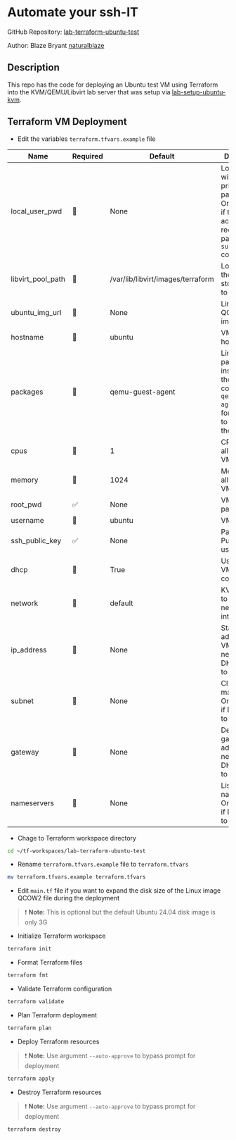 # Automate your ssh-IT

GitHub Repository: [lab-terraform-ubuntu-test](https://github.com/naturalblaze/lab-terraform-ubuntu-test)

Author: Blaze Bryant [naturalblaze](https://github.com/naturalblaze)


## Description

This repo has the code for deploying an Ubuntu test VM using Terraform into the KVM/QEMU/Libvirt lab server that was setup via [lab-setup-ubuntu-kvm](https://github.com/naturalblaze/lab-setup-ubuntu-kvm).


## Terraform VM Deployment 

- Edit the variables `terraform.tfvars.example` file

| Name | Required | Default | Description |
| ---- | -------- | ------- | ----------- |
| local_user_pwd | 🚫 | None | Local user with sudo privileges password. Only needed if the user account requires a password for `sudo` commands. |
| libvirt_pool_path | 🚫 | /var/lib/libvirt/images/terraform | Local path for the Libvirt storage pool to be created. |
| ubuntu_img_url | 🚫 | None | Linux URL for QCOW2 image. |
| hostname | 🚫 | ubuntu | VM hostname. |
| packages | 🚫 | qemu-guest-agent | Linux packages to install during the cloud-init configuration, `qemu-guest-agent` needed for Terraform to validate the install. |
| cpus | 🚫 | 1 | CPUs allocated to VM. |
| memory | 🚫 | 1024 | Memory allocated to VM. |
| root_pwd | ✅ | None | VM root password. |
| username | 🚫 | ubuntu | VM user. |
| ssh_public_key | ✅ | None | Path to SSH Public key for user. |
| dhcp | 🚫 | True | Use DHCP for VM network config. |
| network | 🚫 | default | KVM network to use for VM network interface. |
| ip_address | 🚫 | None | Static IP address for VM. Only needed if DHCP is set to False. |
| subnet | 🚫 | None | CIDR Subnet mask for VM. Only needed if DHCP is set to False. |
| gateway | 🚫 | None | Default gateway IP address. Only needed if DHCP is set to False. |
| nameservers | 🚫 | None | List of DNS nameservers. Only needed if DHCP is set to False. |

- Chage to Terraform workspace directory

```bash
cd ~/tf-workspaces/lab-terraform-ubuntu-test
```

- Rename `terraform.tfvars.example` file to `terraform.tfvars`

```bash
mv terraform.tfvars.example terraform.tfvars
```

- Edit `main.tf` file if you want to expand the disk size of the Linux image QCOW2 file during the deployment

> :exclamation: **Note:** This is optional but the default Ubuntu 24.04 disk image is only 3G

- Initialize Terraform workspace

```bash
terraform init
```

- Format Terraform files

```bash
terraform fmt
```

- Validate Terraform configuration

```bash
terraform validate
```

- Plan Terraform deployment

```bash
terraform plan
```

- Deploy Terraform resources

> :exclamation: **Note:** Use argument `--auto-approve` to bypass prompt for deployment

```bash
terraform apply
```

- Destroy Terraform resources

> :exclamation: **Note:** Use argument `--auto-approve` to bypass prompt for deployment

```bash
terraform destroy
```